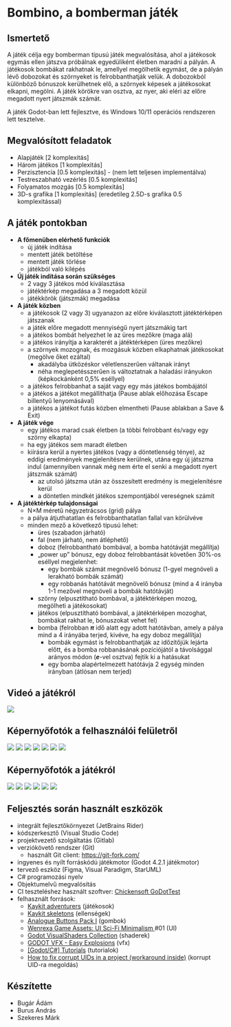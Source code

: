 # Bombino, a bomberman játék


## Ismertető
A játék célja egy bomberman típusú játék megvalósítása, ahol a játékosok egymás ellen játszva próbálnak egyedüliként életben maradni a pályán. A játékosok bombákat rakhatnak le, amellyel megölhetik egymást, de a pályán lévő dobozokat és szörnyeket is felrobbanthatják velük. A dobozokból különböző bónuszok kerülhetnek elő, a szörnyek képesek a játékosokat elkapni, megölni. A játék körökre van osztva, az nyer, aki eléri az előre megadott nyert játszmák számát.

A játék Godot-ban lett fejlesztve, és Windows 10/11 operációs rendszeren lett tesztelve.

## Megvalósított feladatok
- Alapjáték [2 komplexitás]
- Három játékos [1 komplexitás]
- Perzisztencia [0.5 komplexitás] - (nem lett teljesen implementálva)
- Testreszabható vezérlés [0.5 komplexitás]
- Folyamatos mozgás [0.5 komplexitás]
- 3D-s grafika [1 komplexitás] (eredetileg 2.5D-s grafika 0.5 komplexitással)

## A játék pontokban
* **A főmenüben elérhető funkciók**
  * új játék indítása
  * mentett játék betöltése
  * mentett játék törlése
  * játékból való kilépés
* **Új játék indítása során szükséges**
  * 2 vagy 3 játékos mód kiválasztása
  * játéktérkép megadása a 3 megadott közül
  * játékkörök (játszmák) megadása
* **A játék közben**
  * a játékosok (2 vagy 3) ugyanazon az előre kiválasztott játéktérképen játszanak
  * a játék előre megadott mennyiségű nyert játszmákig tart
  * a játékos bombát helyezhet le az üres mezőkre (maga alá)
  * a játékos irányítja a karakterét a játéktérképen (üres mezőkre)
  * a szörnyek mozognak, és mozgásuk közben elkaphatnak játékosokat (megölve őket ezáltal)
    * akadályba ütközéskor véletlenszerűen váltanak irányt
    * néha meglepetésszerűen is változtatnak a haladási irányukon (képkockánként 0,5% eséllyel)
  * a játékos felrobbanhat a saját vagy egy más játékos bombájától
  * a játékos a játékot megállíthatja (Pause ablak előhozása Escape billentyű lenyomásával)
  * a játékos a játékot futás közben elmentheti (Pause ablakban a Save & Exit)
* **A játék vége**
  * egy játékos marad csak életben (a többi felrobbant és/vagy egy szörny elkapta)
  * ha egy játékos sem maradt életben
  * kiírásra kerül a nyertes játékos (vagy a döntetlenség ténye), az eddigi eredmények megjelenítésre kerülnek, utána egy új játszma indul (amennyiben vannak még nem érte el senki a megadott nyert játszmák számát)
    * az utolsó játszma után az összesített eredmény is megjelenítésre kerül
    * a döntetlen mindkét játékos szempontjából vereségnek számít
* **A játéktérkép tulajdonságai**
  * N×M méretű négyzetrácsos (grid) pálya
  * a pálya átjuthatatlan és felrobbanthatatlan fallal van körülvéve
  * minden mező a következő típusú lehet:
    * üres (szabadon járható)
    * fal (nem járható, nem átléphető)
    * doboz (felrobbantható bombával, a bomba hatótávját megállítja)
    * „power up” bónusz, egy doboz felrobbantását követően  30%-os eséllyel megjelenhet:
      * egy bombák számát megnövelő bónusz (1-gyel megnöveli a lerakható bombák számát)
      * egy robbanás hatótávát megnövelő bónusz (mind a 4 irányba 1-1 mezővel megnöveli a bombák hatótávját)
    * szörny (elpusztítható bombával, a játéktérképen mozog, megölheti a játékosokat)
    * játékos (elpusztítható bombával, a játéktérképen mozoghat, bombákat rakhat le, bónuszokat vehet fel)
    * bomba (felrobban **_π_** idő alatt egy adott hatótávban, amely a pálya mind a 4 irányába terjed, kivéve, ha egy doboz megállítja)
      * bombák egymást is felrobbanthatják az időzítőjük lejárta előtt, és a bomba robbanásának pozíciójától a távolsággal arányos módon (**_e_**-vel osztva) fejtik ki a hatásukat
      * egy bomba alapértelmezett hatótávja 2 egység minden irányban (átlósan nem terjed)

## Videó a játékról
[![](https://img.youtube.com/vi/5Lj4rnR6-MQ/0.jpg)](https://www.youtube.com/watch?v=5Lj4rnR6-MQ)


## Képernyőfotók a felhasználói felületről
![](https://i.imgur.com/rCC52IX.png)
![](https://i.imgur.com/CsVtvVA.png)
![](https://i.imgur.com/Qfo01gW.png)
![](https://i.imgur.com/FVCBeSG.png)
![](https://i.imgur.com/g8JbHzX.png)
![](https://i.imgur.com/FD8smsR.png)
![](https://i.imgur.com/6XI7QAe.png)

## Képernyőfotók a játékról
![](https://i.imgur.com/oTh41sH.png)
![](https://i.imgur.com/lVyXFwQ.png)
![](https://i.imgur.com/ds9pbwT.png)
![](https://i.imgur.com/7eNay00.png)
![](https://i.imgur.com/eW8AB3f.png)
![](https://i.imgur.com/Fm5HOkC.png)

## Feljesztés során használt eszközök
* integrált fejlesztőkörnyezet (JetBrains Rider)
* kódszerkesztő (Visual Studio Code)
* projektvezető szolgáltatás (Gitlab)
* verziókövető rendszer (Git)
  * használt Git client: https://git-fork.com/
* ingyenes és nyílt forráskódú játékmotor (Godot 4.2.1 játékmotor)
* tervező eszköz (Figma, Visual Paradigm, StarUML)
* C# programozási nyelv
* Objektumelvű megvalósítás
* CI teszteléshez használt szoftver: [Chickensoft GoDotTest](https://github.com/chickensoft-games/GoDotTest)
* felhasznált források:
    * [Kaykit adventurers](https://kaylousberg.itch.io/kaykit-adventurers) (játékosok)
    * [Kaykit skeletons](https://kaylousberg.itch.io/kaykit-skeleton-pack) (ellenségek)
    * [Analogue Buttons Pack I](https://prinbles.itch.io/analogue-buttons-pack-i?fbclid=IwZXh0bgNhZW0CMTAAAR0j0rQiFoxIIadyNnaww961VJgE50F9rKpG9fnOjuOb_GtsV4YGzWgl5lY_aem_ASiA1q0g6QXwSYIROLq_ugPNapExoeU7Sdo9QKuZrpuaTH8D2AuC8FjlZtFiQELosC_Bc7pZQim45iWfrhy4zmAU) (gombok)
    * [Wenrexa Game Assets: UI Sci-Fi Minimalism ](https://wenrexa.itch.io/nesia01?fbclid=IwZXh0bgNhZW0CMTAAAR3cud7iJxuqhpCjZN0Blq6EA54oEqtKFhtoY7TKKooCJLWiHc_w1IqSzhk_aem_AShpSI2FEtu9UE_Fnh-5ql3OU2Cc5L4LkyjMw_bsqzOy84PRMf-Wu0GvJcvMnlyLHLdtuWg7bF0m4-gZYuWW0j-w) #01 (UI)
    * [Godot VisualShaders Collection](https://github.com/daniel-ilett/shaders-godot?fbclid=IwZXh0bgNhZW0CMTAAAR3r7_8n2QASz6CfofABPqLDlRGmRX7d8c7OtF0WvyRG0S5dbk3kdOOW1zU_aem_AShernxKMq0xI8k4GtiOyxJTJDR54lhPKeeFK8OAkSlmYOoC1C6x72OAg-Ov83jULfO8Rn1buQpXfyYIWU4qF8tg) (shaderek)
    * [GODOT VFX - Easy Explosions](https://www.patreon.com/posts/godot-vfx-easy-93683992?fbclid=IwZXh0bgNhZW0CMTAAAR0iNWud4ZBcwBZIHT7Cj48f-ozxxy7WTtFLJDJNRovpe_gofpqbmXtniW8_aem_ASh_5z2PqQkkE1R6RBWW40OHs568gi9d4BzHUzVz3K20d5m3bXwJAgXPQ-nmwH3tso59c0S7SwGTbdfoPq10q9U-) (vfx)
    * [\[Godot/C#\] Tutorials](https://github.com/MinaPecheux/godot-tutorials?fbclid=IwZXh0bgNhZW0CMTAAAR26ub5lIsz9yXxGe8bmlf9BRZAmCgcP-kJdUyJxbQjE4zoMlvujGe9ZUuo_aem_ASgKi7l8AbHXYnRIpkR6qN7A2B0ccYeU3X_cmW83--4DzY5QCMiAqJ6ifffSocwhUniR7UGTd0DuofPsyiMy2XSg) (tutorialok)
    * [How to fix corrupt UIDs in a project (workaround inside)](https://github.com/godotengine/godot/issues/68661?fbclid=IwZXh0bgNhZW0CMTAAAR0Blij6nV1wCjQ5TxcTpTvUjssKOOTTar8036Vqwsf0162Ysff5x0vOWJk_aem_ASjY4ch4mvnTwTh2YeSB-YboAjF2CTSW26bQhQM4R2cPXoGgEudnOutmWoUwj6pVWJBHRymp8kjdoCmuvWcSGgp6) (korrupt UID-ra megoldás)

## Készítette
* Bugár Ádám
* Burus András
* Szekeres Márk
